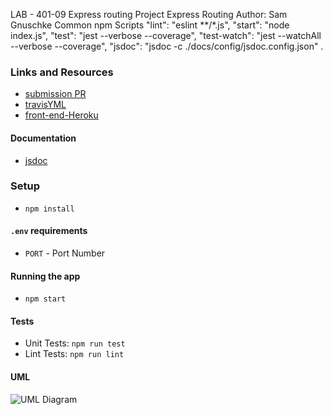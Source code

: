 LAB - 401-09  Express routing
Project Express Routing
Author: Sam Gnuschke
Common npm Scripts
"lint": "eslint **/*.js",
"start": "node index.js",
"test": "jest --verbose --coverage",
"test-watch": "jest --watchAll --verbose --coverage",
"jsdoc": "jsdoc -c ./docs/config/jsdoc.config.json" .

### Links and Resources
* [submission PR](https://github.com/samgnuschke-401-advanced-javascript/401-lab-09/pulls)
* [travisYML]()
* [front-end-Heroku]()

#### Documentation
* [jsdoc]()

### Setup
* `npm install`
#### `.env` requirements
* `PORT` - Port Number

#### Running the app
* `npm start`
  
#### Tests
* Unit Tests: `npm run test`
* Lint Tests: `npm run lint`

#### UML

![UML Diagram]()